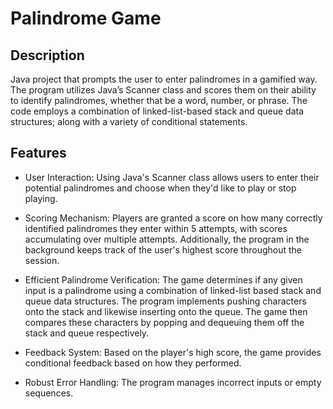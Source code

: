 # Palindrome Game

## Description
Java project that prompts the user to enter palindromes in a gamified way. The program utilizes Java’s Scanner class and scores them on their ability to identify palindromes, whether that be a word, number, or phrase. The code employs a combination of linked-list-based stack and queue data structures; along with a variety of conditional statements.

## Features
- User Interaction: Using Java's Scanner class allows users to enter their potential palindromes and choose when they'd like to play or stop playing. 

- Scoring Mechanism: Players are granted a score on how many correctly identified palindromes they enter within 5 attempts, with scores accumulating over multiple attempts. Additionally, the program in the background keeps track of the user's highest score throughout the session.

- Efficient Palindrome Verification: The game determines if any given input is a palindrome using a combination of linked-list based stack and queue data structures. The program implements pushing characters onto the stack and likewise inserting onto the queue. The game then compares these characters by popping and dequeuing them off the stack and queue respectively.

- Feedback System: Based on the player's high score, the game provides conditional feedback based on how they performed.

- Robust Error Handling: The program manages incorrect inputs or empty sequences.
